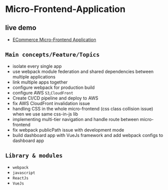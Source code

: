 # Micro-Frontend-Application

## live demo

- [ECommerce Micro-Frontend Application](https://d27khfmjokixtz.cloudfront.net/)

## `Main concepts/Feature/Topics`

- isolate every single app
- use webpack module federation and shared dependencies between multiple applications
- link multiple apps together
- configure webpack for production build
- configure AWS `S3`,`CloudFront`
- Create CI/CD pipeline and deploy to AWS
- fix AWS CloudFront invalidation issue
- handling CSS in the whole micro-frontend (css class collision issue) when we use same css-in-js lib
- implementing multi-tier navigation and handle route between micro-frontend
- fix webpack publicPath issue with development mode
- build dashboard app with VueJs framework and add webpack configs to dashboard app

## `Library & modules`

- `webpack`
- `javascript`
- `ReactJs`
- `VueJs`
